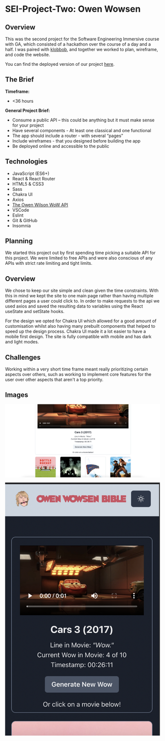 # SEI-Project-Two: Owen Wowsen


## Overview
This was the second project for the Software Engineering Immersive course with GA, which consisted of a hackathon over the course of a day and a half. I was paired with [klobbob](https://github.com/kobbob), and together we worked to plan, wireframe, and code the website.

You can find the deployed version of our project [here](https://the-great-greezybob-site.netlify.app/).

## The Brief

**Timeframe:**
* <36 hours

**General Project Brief:**
* Consume a public API – this could be anything but it must make sense for your project
* Have several components - At least one classical and one functional
* The app should include a router - with several “pages”
* Include wireframes - that you designed before building the app
* Be deployed online and accessible to the public

## Technologies 

* JavaScript (ES6+)
* React & React Router
* HTML5 & CSS3
* Sass
* Chakra UI
* Axios
* [The Owen Wilson WoW API](https://owen-wilson-wow-api.herokuapp.com/)
* VSCode
* Eslint
* Git & GitHub
* Insomnia

## Planning
We started this project out by first spending time picking a suitable API for this project. We were limited to free APIs and were also conscious of any APIs with strict rate limiting and tight limits.

## Overview
We chose to keep our site simple and clean given the time constraints. With this in mind we kept the site to one main page rather than having multiple different pages a user could click to. In order to make requests to the api we used axios and saved the resulting data to variables using the React useState and setState hooks.

For the design we opted for Chakra UI which allowed for a good amount of customisation whilst also having many prebuilt components that helped to speed up the design process. Chakra UI made it a lot easier to have a mobile first design. The site is fully compatible with mobile and has dark and light modes.


## Challenges
Working within a very short time frame meant really prioritizing certain aspects over others, such as working to implement core features for the user over other aspects that aren't a top priority.

## Images

 ![Desktop Site Preview](./src/styles/images/desktopView.png)

 ![Mobile Site Preview](./src/styles/images/mobileView.png)



